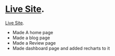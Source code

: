 # [Live Site](https://laptopmania.netlify.app/).

[Live Site](https://laptopmania.netlify.app/).

- Made A home page
- Made a blog page
- Made a Review page 
- Made dashboard page and added recharts to it